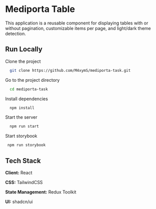 
# Mediporta Table

This application is a reusable component for displaying tables with or without pagination, customizable items per page, and light/dark theme detection.
## Run Locally

Clone the project

```bash
  git clone https://github.com/M4xymS/mediporta-task.git
```

Go to the project directory

```bash
  cd mediporta-task
```

Install dependencies

```bash
  npm install
```

Start the server

```bash
  npm run start
```

Start storybook
```bash
 npm run storybook
```


## Tech Stack

**Client:** React

**CSS:** TailwindCSS

**State Management:** Redux Toolkit

**UI:** shadcn/ui


